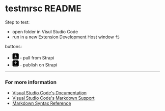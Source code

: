 # testmrsc README


Step to test:
- open folder in Visul Studio Code
- run in a new Extension Development Host window  `f5`

buttons:
- <img src="images/dark/download.png" width="20" /> - pull from Strapi
- <img src="images/dark/upload.png" width="20" /> - publish on Strapi

---

### For more information

* [Visual Studio Code's Documentation](https://code.visualstudio.com/api/)
* [Visual Studio Code's Markdown Support](http://code.visualstudio.com/docs/languages/markdown)
* [Markdown Syntax Reference](https://help.github.com/articles/markdown-basics/)

